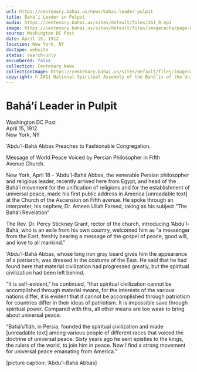```yaml
---
url: https://centenary.bahai.us/news/bahai-leader-pulpit
title: Bahá’í Leader in Pulpit
audio: https://centenary.bahai.us/sites/default/files/261_0.mp3
image: https://centenary.bahai.us/sites/default/files/imagecache/page-main-image/images/press_clippings/04-15-1912%20Washington%20Post%20Bahai%20Ldr%20in%20Pulpit%28E%29.png
source: Washington DC Post
date: April 15, 1912
location: New York, NY
doctype: website
status: search-only
encumbered: false
collection: Centenary News
collectionImage: https://centenary.bahai.us/sites/default/files/imagecache/theme-image/main_image/abdulbaha-overview-small_0.jpg
copyright: © 2011 National Spiritual Assembly of the Bahá’ís of the United States
---
```



# Bahá’í Leader in Pulpit

Washington DC Post  
April 15, 1912  
New York, NY  



‘Abdu’l-Bahá Abbas Preaches to Fashionable Congregation.

Message of World Peace Voiced by Persian Philosopher in Fifth Avenue Church.

New York, April 18 - ‘Abdu’l-Bahá Abbas, the venerable Persian philosopher and religious leader, recently arrived here from Egypt, and head of the Bahá’í movement for the unification of religions and for the establishment of universal peace, made his first public address in America \[unreadable text\] at the Church of the Ascension on Fifth avenue. He spoke through an interpreter, his nephew, Dr. Ameen Ullah Fareed, taking as his subject “The Bahá’í Revelation”

The Rev. Dr. Percy Stickney Grant, rector of the church, introducing ‘Abdu’l-Bahá, who is an exile from his own country, welcomed him as “a messenger from the East, freshly bearing a message of the gospel of peace, good will, and love to all mankind.”

‘Abdu’l-Bahá Abbas, whose long iron gray beard gives him the appearance of a patriarch, was dressed in the costume of the East. He said that he had found here that material civilization had progressed greatly, but the spiritual civilization had been left behind.

“It is self-evident,” he continued, “that spiritual civilization cannot be accomplished through material means, for the interests of the various nations differ, it is evident that it cannot be accomplished through patriotism for countries differ in their ideas of patriotism. It is impossible save through spiritual power. Compared with this, all other means are too weak to bring about universal peace.

“Bahá’u’lláh, in Persia, founded the spiritual civilization and made \[unreadable text\] among various people of different races that voiced the doctrine of universal peace. Sixty years ago he sent epistles to the kings, the rulers of the world, to join him in peace. Now I find a strong movement for universal peace emanating from America.”

\[picture caption: ‘Abdu’l-Bahá Abbas\]